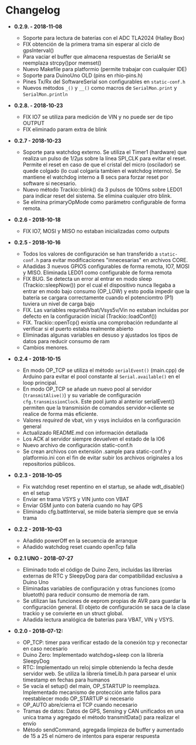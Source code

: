 # Changelog
* **0.2.9. - 2018-11-08**
  * Soporte para lectura de baterías con el ADC TLA2024 (Halley Box)
  * FIX obtención de la primera trama sin esperar al ciclo de gpsInterval()
  * Para vaciar el buffer que almacena respuestas de SerialAt se reemplaza strcpy()por memset()
  * Nuevo Makefile para platformio (permite trabajar con cualquier IDE)
  * Soporte para DuinoUno OLD (pins en rhio-pins.h)
  * Pines Tx/Rx del SoftwareSerial son configurables en `static-conf.h`
  * Nuevos métodos `_()` y `__()` como macros de `SerialMon.print` y `SerialMon.println`

* **0.2.8. - 2018-10-23**
  * FIX IO7 se utiliza para medición de VIN y no puede ser de tipo OUTPUT
  * FIX eliminado param extra de blink

* **0.2.7 - 2018-10-23**
  * Soporte para watchdog externo. Se utiliza el Timer1 (hardware) que realiza un pulso de 1/2µs sobre la línea SPI_CLK para evitar el reset. Permite el reset en caso de que el cristal del micro (oscilador) se quede colgado (lo cual colgaría tambien el watchdog interno). Se mantiene el watchdog interno a 8 secs para forzar reset por software si necesario.
  * Nuevo método Trackio::blink() da 3 pulsos de 100ms sobre LED01 para indicar reset del sistema. Se elimina cualquier otro blink.
  * Se elimina primaryOpMode como parámetro configurable de forma remota.


* **0.2.6 - 2018-10-18**
  * FIX IO7, MOSI y MISO no estaban inicializadas como outputs


* **0.2.5 - 2018-10-16**
  * Todos los valores de configuración se han transferido a `static-conf.h` para evitar modificaciones "innecesarias" en archivos CORE.
  * Añadidas 3 nuevos GPIOS configurables de forma remota, IO7, MOSI y MISO. Eliminada LED01 como configurable de forma remota
  * FIX BUG. Se detecta un error al entrar en modo sleep (Trackio::sleepNow()) por el cual el dispositivo nunca llegaba a entrar en modo bajo consumo (OP_LOW) y esto podía impedir que la batería se cargara correctamente cuando el potenciomtro (P1) tuviera un nivel de carga bajo
  * FIX. Las variables requriedVbat/Vsys5v/Vin no estaban incluídas por defecto en la configuración inicial (Trackio::loadConf())
  * FIX. Trackio::openTcp() existía una comprobación redundante al verificar si el puerto estaba realmente abierto
  * Eliminadas algunas variables en desuso y ajustados los tipos de datos para reducir consumo de ram
  * Cambios menores.


* **0.2.4 - 2018-10-15**
  * En modo OP_TCP se utiliza el método `serialEvent()` (main.cpp) de Arduino para evitar el pool constante al `Serial.available()` en el loop principal.
  * En modo OP_TCP se añade un nuevo pool al servidor (`transmitAlive()`) y su variable de configuración `cfg.transmissionClock`. Este pool junto al anterior serialEvent() permiten que la transmisión de comandos servidor->cliente se realice de forma más eficiente.
  * Valores _required_ de vbat, vin y vsys incluídos en la configuración general
  * Actualizado README.md con información detallada
  * Los ACK al servidor siempre devuelven el estado de la IO6
  * Nuevo archivo de configuración static-conf.h
  * Se crean archivos con extensión .sample para static-conf.h y platformio.ini con el fin de evitar subir los archivos originales a los repositorios públicos.


* **0.2.3 - 2018-10-05**
  * Fix watchdog reset repentino en el startup, se añade wdt_disable() en el setup
  * Enviar en trama VSYS y VIN junto con VBAT
  * Enviar GSM junto con batería cuando no hay GPS
  * Eliminado cfg.battInterval, se mide batería siempre que se envía trama


* **0.2.2 - 2018-10-03**
  * Añadido powerOff en la secuencia de arranque
  * Añadido watchdog reset cuando openTcp falla


* **0.2.1 UNO - 2018-07-27**
  * Eliminado todo el código de Duino Zero, incluídas las librerías externas de RTC y SleepyDog para dar compatibilidad exclusiva a Duino Uno
  * Eliminadas variables de configuración y otras funciones (como bluetoth) para reducir consumo de memoria de ram.
  * Se utilizan las funciones de eeprom propias de AVR para guardar la configuración general. El objeto de configuración se saca de la clase trackio y se convierte en un struct global.
  * Añadida lectura analógica de baterías para VBAT, VIN y VSYS.


* **0.2.0 - 2018-07-12:**
  * OP_TCP: timer para verificar estado de la conexión tcp y reconectar en caso necesario
  * Duino Zero: Implementado watchdog+sleep con la librería SleepyDog
  * RTC: Implementado un reloj simple obteniendo la fecha desde servidor web. Se utiliza la librería timeLib.h para parsear el unix timestamp en fechas para humanos
  * Se vacía el setup() del main, OP_STARTUP lo reemplaza. Implementado mecanismo de protección ante fallos para reestablecer modo OP_STARTUP si necesario
  * OP_AUTO abre/cierra el TCP cuando necesario
  * Tramas de datos: Datos de GPS, Sensing y CAN unificados en una unica trama y agregado el método transmitData() para realizar el envío
  * Método sendCommand, agregada limpieza de buffer y aumentado de 15 a 25 el número de intentos para esperar respuesta

